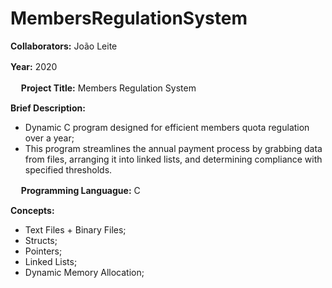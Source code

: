 # MembersRegulationSystem

**Collaborators:** João Leite

**Year:** 2020
ㅤ

ㅤ
**Project Title:** Members Regulation System

**Brief Description:** 
- Dynamic C program designed for efficient members quota regulation over a year;
- This program streamlines the annual payment process by grabbing data from files, arranging it into linked lists, and determining compliance with specified thresholds.


ㅤ
**Programming Languague:** C

**Concepts:**
- Text Files + Binary Files;
- Structs;
- Pointers;
- Linked Lists;
- Dynamic Memory Allocation;
